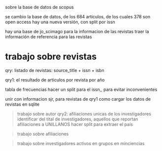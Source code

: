 sobre la base de datos de scopus

se cambio la base de datos, de los 684 articulos, de los cuales 378 son open access
hay una nueva versión, con split por issn

hay una base de jo_scimago para la informacion de las revistas
traer la información de referencia para las revistas

# trabajo sobre revistas

qry: listado de revistas: source_title + issn + isbn

qry1: el resultado de articulos por revista por año 

tabla de frecuencias
hacer un split para el issn,, para evitar inconvenientes


unir con informacion sjr, para revistas de qry1
como cargar los datos de revistas en sqlite

> trabajo sobre autor
qry2: afiliaciones unicas de los investigadores
identificar del tital de investigadores, aquellos que reportan afiliaciones a UNILLANOS
hacer split para extraer el país


> trabajo sobre afiliaciones

> trabajo sobre investigadores activos en grupos en minciencias

 
